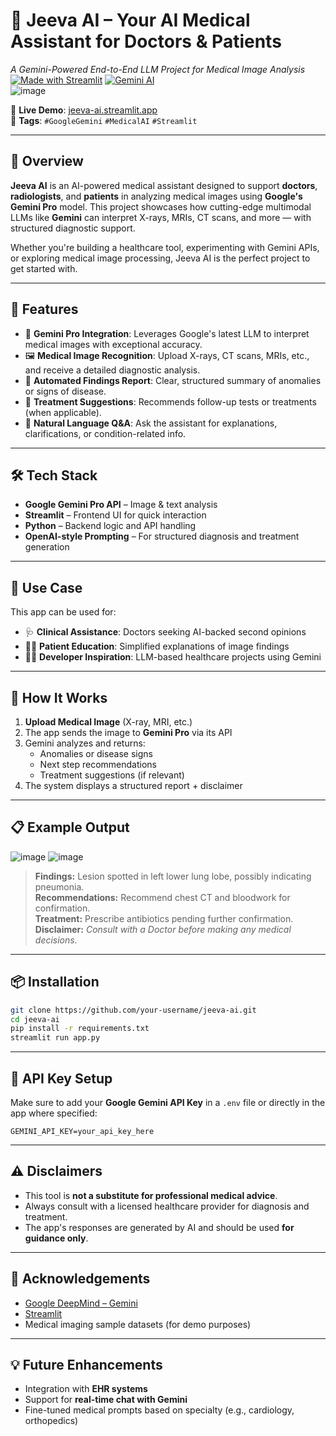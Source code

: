 
# 🧬 Jeeva AI – Your AI Medical Assistant for Doctors & Patients  
_A Gemini-Powered End-to-End LLM Project for Medical Image Analysis_  
[![Made with Streamlit](https://img.shields.io/badge/Made%20with-Streamlit-orange)](https://streamlit.io/) [![Gemini AI](https://img.shields.io/badge/Powered%20by-Google%20Gemini-4285F4?logo=google)](https://deepmind.google/discover/blog/gemini-pro/)  
![image](https://github.com/user-attachments/assets/bc1c2faf-6711-4ca8-bca1-b91feca33113)

🔗 **Live Demo**: [jeeva-ai.streamlit.app](https://jeeva-ai.streamlit.app/)  
🎥 **Tags**: `#GoogleGemini` `#MedicalAI` `#Streamlit`

---

## 🧠 Overview

**Jeeva AI** is an AI-powered medical assistant designed to support **doctors**, **radiologists**, and **patients** in analyzing medical images using **Google's Gemini Pro** model. This project showcases how cutting-edge multimodal LLMs like **Gemini** can interpret X-rays, MRIs, CT scans, and more — with structured diagnostic support.

Whether you're building a healthcare tool, experimenting with Gemini APIs, or exploring medical image processing, Jeeva AI is the perfect project to get started with.

---

## 🚀 Features

- 🧠 **Gemini Pro Integration**: Leverages Google's latest LLM to interpret medical images with exceptional accuracy.
- 🖼️ **Medical Image Recognition**: Upload X-rays, CT scans, MRIs, etc., and receive a detailed diagnostic analysis.
- 📝 **Automated Findings Report**: Clear, structured summary of anomalies or signs of disease.
- 🔄 **Treatment Suggestions**: Recommends follow-up tests or treatments (when applicable).
- 💬 **Natural Language Q&A**: Ask the assistant for explanations, clarifications, or condition-related info.

---

## 🛠️ Tech Stack

- **Google Gemini Pro API** – Image & text analysis
- **Streamlit** – Frontend UI for quick interaction
- **Python** – Backend logic and API handling
- **OpenAI-style Prompting** – For structured diagnosis and treatment generation

---

## 🧪 Use Case

This app can be used for:

- 🩺 **Clinical Assistance**: Doctors seeking AI-backed second opinions  
- 👨‍⚕️ **Patient Education**: Simplified explanations of image findings  
- 🧑‍💻 **Developer Inspiration**: LLM-based healthcare projects using Gemini

---

## 🩻 How It Works

1. **Upload Medical Image** (X-ray, MRI, etc.)
2. The app sends the image to **Gemini Pro** via its API
3. Gemini analyzes and returns:
   - Anomalies or disease signs
   - Next step recommendations
   - Treatment suggestions (if relevant)
4. The system displays a structured report + disclaimer

---

## 📋 Example Output

![image](https://github.com/user-attachments/assets/6c3dfb88-df6e-4866-9a29-52f77a7e3111)
![image](https://github.com/user-attachments/assets/b0b86f69-04e2-428e-8989-7cdd4e67ef96)

> **Findings:** Lesion spotted in left lower lung lobe, possibly indicating pneumonia.  
> **Recommendations:** Recommend chest CT and bloodwork for confirmation.  
> **Treatment:** Prescribe antibiotics pending further confirmation.  
> **Disclaimer:** _Consult with a Doctor before making any medical decisions._

---

## 📦 Installation

```bash
git clone https://github.com/your-username/jeeva-ai.git
cd jeeva-ai
pip install -r requirements.txt
streamlit run app.py
```

---

## 🔐 API Key Setup

Make sure to add your **Google Gemini API Key** in a `.env` file or directly in the app where specified:

```
GEMINI_API_KEY=your_api_key_here
```

---

## ⚠️ Disclaimers

- This tool is **not a substitute for professional medical advice**.
- Always consult with a licensed healthcare provider for diagnosis and treatment.
- The app's responses are generated by AI and should be used **for guidance only**.

---

## 🙌 Acknowledgements

- [Google DeepMind – Gemini](https://deepmind.google/technologies/gemini/)
- [Streamlit](https://streamlit.io/)
- Medical imaging sample datasets (for demo purposes)

---

## 💡 Future Enhancements

- Integration with **EHR systems**
- Support for **real-time chat with Gemini**
- Fine-tuned medical prompts based on specialty (e.g., cardiology, orthopedics)
